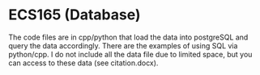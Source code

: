 # ECS165 (Database) 

The code files are in cpp/python that load the data into postgreSQL and query the data accordingly. There are the examples of using SQL via python/cpp. I do not include all the data file due to limited space, but you can access to these data (see citation.docx). 
